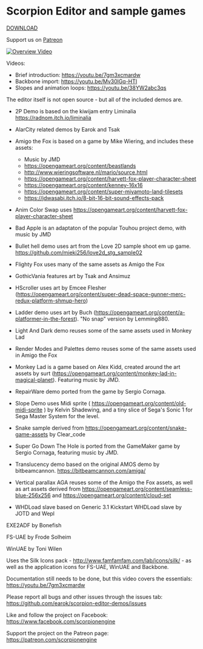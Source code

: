 # Scorpion Editor and sample games

<a id="raw-url" href="https://github.com/earok/scorpion-editor-demos/archive/refs/heads/master.zip">DOWNLOAD</a>

Support us on <a id="raw-url" href="https://patreon.com/scorpionengine">Patreon</a>

[![Overview Video](http://img.youtube.com/vi/7gm3xcmardw/0.jpg)](http://www.youtube.com/watch?v=7gm3xcmardw)

Videos:
- Brief introduction: https://youtu.be/7gm3xcmardw
- Backbone import: https://youtu.be/Mv30lGq-HTI
- Slopes and animation loops: https://youtu.be/38YW2abc3qs

The editor itself is not open source - but all of the included demos are.

* 2P Demo is based on the kiwijam entry Liminalia https://radnom.itch.io/liminalia

* AlarCity related demos by Earok and Tsak

* Amigo the Fox is based on a game by Mike Wiering, and includes these assets:
	- Music by JMD
	- https://opengameart.org/content/beastlands
	- http://www.wieringsoftware.nl/mario/source.html
	- https://opengameart.org/content/harvett-fox-player-character-sheet
	- https://opengameart.org/content/kenney-16x16
	- https://opengameart.org/content/super-miyamoto-land-tilesets
	- https://jdwasabi.itch.io/8-bit-16-bit-sound-effects-pack	
	
* Anim Color Swap uses https://opengameart.org/content/harvett-fox-player-character-sheet
	
* Bad Apple is an adaptaton of the popular Touhou project demo, with music by JMD

* Bullet hell demo uses art from the Love 2D sample shoot em up game. https://github.com/mieki256/love2d_stg_sample02

* Flighty Fox uses many of the same assets as Amigo the Fox

* GothicVania features art by Tsak and Ansimuz

* HScroller uses art by Emcee Flesher (https://opengameart.org/content/super-dead-space-gunner-merc-redux-platform-shmup-hero)

* Ladder demo uses art by Buch (https://opengameart.org/content/a-platformer-in-the-forest). "No snap" version by Lemming880.
		
* Light And Dark demo reuses some of the same assets used in Monkey Lad 

* Render Modes and Palettes demo reuses some of the same assets used in Amigo the Fox
		
* Monkey Lad is a game based on Alex Kidd, created around the art assets by surt (https://opengameart.org/content/monkey-lad-in-magical-planet). Featuring music by JMD.
 	
* RepairWare demo ported from the game by Sergio Cornaga.

* Slope Demo uses Midi sprite ( https://opengameart.org/content/old-midi-sprite ) by Kelvin Shadewing, and a tiny slice of Sega's Sonic 1 for Sega Master System for the level.

* Snake sample derived from https://opengameart.org/content/snake-game-assets by Clear_code

* Super Go Down The Hole is ported from the GameMaker game by Sergio Cornaga, featuring music by JMD.

* Translucency demo based on the original AMOS demo by bitbeamcannon. https://bitbeamcannon.com/amiga/

* Vertical parallax AGA reuses some of the Amigo the Fox assets, as well as art assets derived from https://opengameart.org/content/seamless-blue-256x256 and https://opengameart.org/content/cloud-set

* WHDLoad slave based on Generic 3.1 Kickstart WHDLoad slave by JOTD and Wepl

EXE2ADF by Bonefish

FS-UAE by Frode Solheim

WinUAE by Toni Wilen

Uses the Silk Icons pack - http://www.famfamfam.com/lab/icons/silk/ - as well as the application icons for FS-UAE, WinUAE and Backbone.

Documentation still needs to be done, but this video covers the essentials: https://youtu.be/7gm3xcmardw

Please report all bugs and other issues through the issues tab: https://github.com/earok/scorpion-editor-demos/issues

Like and follow the project on Facebook: https://www.facebook.com/scorpionengine

Support the project on the Patreon page: https://patreon.com/scorpionengine
